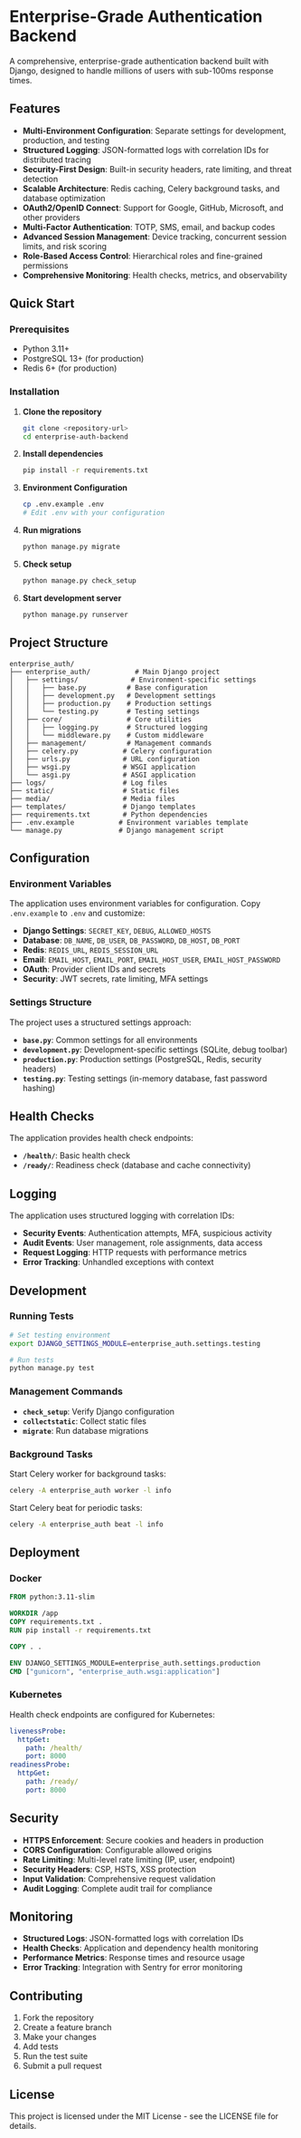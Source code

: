 # Enterprise-Grade Authentication Backend

A comprehensive, enterprise-grade authentication backend built with Django, designed to handle millions of users with sub-100ms response times.

## Features

- **Multi-Environment Configuration**: Separate settings for development, production, and testing
- **Structured Logging**: JSON-formatted logs with correlation IDs for distributed tracing
- **Security-First Design**: Built-in security headers, rate limiting, and threat detection
- **Scalable Architecture**: Redis caching, Celery background tasks, and database optimization
- **OAuth2/OpenID Connect**: Support for Google, GitHub, Microsoft, and other providers
- **Multi-Factor Authentication**: TOTP, SMS, email, and backup codes
- **Advanced Session Management**: Device tracking, concurrent session limits, and risk scoring
- **Role-Based Access Control**: Hierarchical roles and fine-grained permissions
- **Comprehensive Monitoring**: Health checks, metrics, and observability

## Quick Start

### Prerequisites

- Python 3.11+
- PostgreSQL 13+ (for production)
- Redis 6+ (for production)

### Installation

1. **Clone the repository**

   ```bash
   git clone <repository-url>
   cd enterprise-auth-backend
   ```

2. **Install dependencies**

   ```bash
   pip install -r requirements.txt
   ```

3. **Environment Configuration**

   ```bash
   cp .env.example .env
   # Edit .env with your configuration
   ```

4. **Run migrations**

   ```bash
   python manage.py migrate
   ```

5. **Check setup**

   ```bash
   python manage.py check_setup
   ```

6. **Start development server**
   ```bash
   python manage.py runserver
   ```

## Project Structure

```
enterprise_auth/
├── enterprise_auth/           # Main Django project
│   ├── settings/             # Environment-specific settings
│   │   ├── base.py          # Base configuration
│   │   ├── development.py   # Development settings
│   │   ├── production.py    # Production settings
│   │   └── testing.py       # Testing settings
│   ├── core/                # Core utilities
│   │   ├── logging.py       # Structured logging
│   │   └── middleware.py    # Custom middleware
│   ├── management/          # Management commands
│   ├── celery.py           # Celery configuration
│   ├── urls.py             # URL configuration
│   ├── wsgi.py             # WSGI application
│   └── asgi.py             # ASGI application
├── logs/                   # Log files
├── static/                 # Static files
├── media/                  # Media files
├── templates/              # Django templates
├── requirements.txt        # Python dependencies
├── .env.example           # Environment variables template
└── manage.py              # Django management script
```

## Configuration

### Environment Variables

The application uses environment variables for configuration. Copy `.env.example` to `.env` and customize:

- **Django Settings**: `SECRET_KEY`, `DEBUG`, `ALLOWED_HOSTS`
- **Database**: `DB_NAME`, `DB_USER`, `DB_PASSWORD`, `DB_HOST`, `DB_PORT`
- **Redis**: `REDIS_URL`, `REDIS_SESSION_URL`
- **Email**: `EMAIL_HOST`, `EMAIL_PORT`, `EMAIL_HOST_USER`, `EMAIL_HOST_PASSWORD`
- **OAuth**: Provider client IDs and secrets
- **Security**: JWT secrets, rate limiting, MFA settings

### Settings Structure

The project uses a structured settings approach:

- **`base.py`**: Common settings for all environments
- **`development.py`**: Development-specific settings (SQLite, debug toolbar)
- **`production.py`**: Production settings (PostgreSQL, Redis, security headers)
- **`testing.py`**: Testing settings (in-memory database, fast password hashing)

## Health Checks

The application provides health check endpoints:

- **`/health/`**: Basic health check
- **`/ready/`**: Readiness check (database and cache connectivity)

## Logging

The application uses structured logging with correlation IDs:

- **Security Events**: Authentication attempts, MFA, suspicious activity
- **Audit Events**: User management, role assignments, data access
- **Request Logging**: HTTP requests with performance metrics
- **Error Tracking**: Unhandled exceptions with context

## Development

### Running Tests

```bash
# Set testing environment
export DJANGO_SETTINGS_MODULE=enterprise_auth.settings.testing

# Run tests
python manage.py test
```

### Management Commands

- **`check_setup`**: Verify Django configuration
- **`collectstatic`**: Collect static files
- **`migrate`**: Run database migrations

### Background Tasks

Start Celery worker for background tasks:

```bash
celery -A enterprise_auth worker -l info
```

Start Celery beat for periodic tasks:

```bash
celery -A enterprise_auth beat -l info
```

## Deployment

### Docker

```dockerfile
FROM python:3.11-slim

WORKDIR /app
COPY requirements.txt .
RUN pip install -r requirements.txt

COPY . .

ENV DJANGO_SETTINGS_MODULE=enterprise_auth.settings.production
CMD ["gunicorn", "enterprise_auth.wsgi:application"]
```

### Kubernetes

Health check endpoints are configured for Kubernetes:

```yaml
livenessProbe:
  httpGet:
    path: /health/
    port: 8000
readinessProbe:
  httpGet:
    path: /ready/
    port: 8000
```

## Security

- **HTTPS Enforcement**: Secure cookies and headers in production
- **CORS Configuration**: Configurable allowed origins
- **Rate Limiting**: Multi-level rate limiting (IP, user, endpoint)
- **Security Headers**: CSP, HSTS, XSS protection
- **Input Validation**: Comprehensive request validation
- **Audit Logging**: Complete audit trail for compliance

## Monitoring

- **Structured Logs**: JSON-formatted logs with correlation IDs
- **Health Checks**: Application and dependency health monitoring
- **Performance Metrics**: Response times and resource usage
- **Error Tracking**: Integration with Sentry for error monitoring

## Contributing

1. Fork the repository
2. Create a feature branch
3. Make your changes
4. Add tests
5. Run the test suite
6. Submit a pull request

## License

This project is licensed under the MIT License - see the LICENSE file for details.
